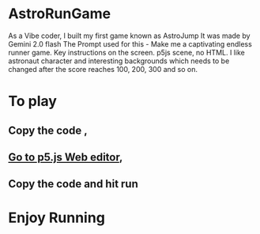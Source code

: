 # AstroRunGame
As a Vibe coder, I built my first game known as AstroJump
It was made by Gemini 2.0 flash 
The Prompt used for this - 
Make me a captivating endless runner game. Key instructions on the screen. p5js scene, no HTML. I like astronaut character and interesting backgrounds which needs to be changed after the score reaches 100, 200, 300 and so on.

# To play
## Copy the code ,
## [Go to p5.js Web editor](https://editor.p5js.org/),
## Copy the code and hit run

# Enjoy Running
